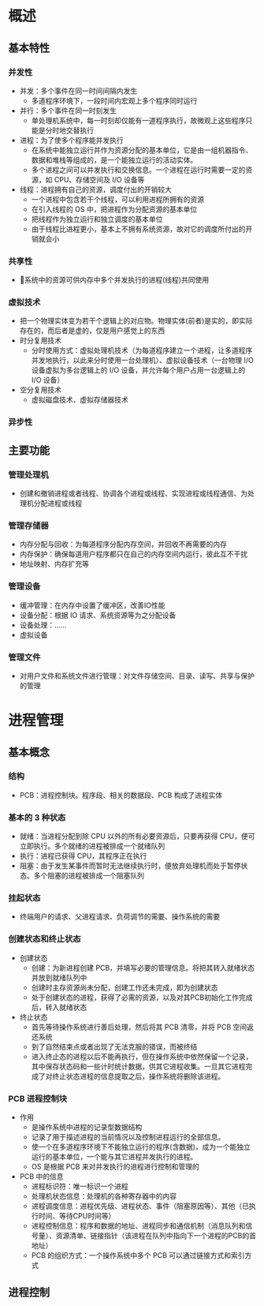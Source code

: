 # 概述

## 基本特性

### 并发性

* 并发：多个事件在同一时间间隔内发生
  * 多道程序环境下，一段时间内宏观上多个程序同时运行
* 并行：多个事件在同一时刻发生
  * 单处理机系统中，每一时刻却仅能有一道程序执行，故微观上这些程序只能是分时地交替执行
* 进程：为了使多个程序能并发执行
  * 在系统中能独立运行并作为资源分配的基本单位，它是由一组机器指令、数据和堆栈等组成的，是一个能独立运行的活动实体。
  * 多个进程之间可以并发执行和交换信息。一个进程在运行时需要一定的资源，如 CPU、存储空间及 I/O 设备等
* 线程：进程拥有自己的资源，调度付出的开销较大
  * 一个进程中包含若干个线程，可以利用进程所拥有的资源
  * 在引入线程的 OS 中，把进程作为分配资源的基本单位
  * 把线程作为独立运行和独立调度的基本单位
  * 由于线程比进程更小，基本上不拥有系统资源，故对它的调度所付出的开销就会小

### 共享性

* 系统中的资源可供内存中多个并发执行的进程(线程)共同使用

### 虚拟技术

* 把一个物理实体变为若干个逻辑上的对应物。物理实体(前者)是实的，即实际存在的，而后者是虚的，仅是用户感觉上的东西
* 时分复用技术
  * 分时使用方式：虚拟处理机技术（为每道程序建立一个进程，让多道程序并发地执行，以此来分时使用一台处理机）、虚拟设备技术（一台物理 I/O 设备虚拟为多台逻辑上的 I/O 设备，并允许每个用户占用一台逻辑上的 I/O 设备）
* 空分复用技术
  * 虚拟磁盘技术、虚拟存储器技术

### 异步性

## 主要功能

### 管理处理机

* 创建和撤销进程或者线程、协调各个进程或线程、实现进程或线程通信、为处理机分配进程或线程

### 管理存储器

* 内存分配与回收：为每道程序分配内存空间，并回收不再需要的内存
* 内存保护：确保每道用户程序都只在自己的内存空间内运行，彼此互不干扰
* 地址映射、内存扩充等

### 管理设备

* 缓冲管理：在内存中设置了缓冲区，改善IO性能
* 设备分配：根据 IO 请求、系统资源等为之分配设备
* 设备处理：......
* 虚拟设备

### 管理文件

* 对用户文件和系统文件进行管理：对文件存储空间、目录、读写、共享与保护的管理

# 进程管理

## 基本概念

### 结构

* PCB：进程控制块。程序段、相关的数据段、PCB 构成了进程实体

### 基本的 3 种状态

* 就绪：当进程分配到除 CPU 以外的所有必要资源后，只要再获得 CPU，便可立即执行。多个就绪的进程被排成一个就绪队列
* 执行：进程已获得 CPU，其程序正在执行
* 阻塞：由于发生某事件而暂时无法继续执行时，便放弃处理机而处于暂停状态。多个阻塞的进程被排成一个阻塞队列

### 挂起状态

* 终端用户的请求、父进程请求、负荷调节的需要、操作系统的需要

### 创建状态和终止状态

* 创建状态
  * 创建：为新进程创建 PCB，并填写必要的管理信息。将把其转入就绪状态并放到就绪队列中
  * 创建时主存资源尚未分配，创建工作还未完成，即为创建状态
  * 处于创建状态的进程，获得了必需的资源，以及对其PCB初始化工作完成后，转入就绪状态
* 终止状态
  * 首先等待操作系统进行善后处理，然后将其 PCB 清零，并将 PCB 空间返还系统
  * 到了自然结束点或者出现了无法克服的错误，而被终结
  * 进入终止态的进程以后不能再执行，但在操作系统中依然保留一个记录，其中保存状态码和一些计时统计数据，供其它进程收集。一旦其它进程完成了对终止状态进程的信息提取之后，操作系统将删除该进程。

### PCB 进程控制块

* 作用
  * 是操作系统中进程的记录型数据结构
  * 记录了用于描述进程的当前情况以及控制进程运行的全部信息。
  * 使一个在多道程序环境下不能独立运行的程序(含数据)，成为一个能独立运行的基本单位，一个能与其它进程并发执行的进程。
  * OS 是根据 PCB 来对并发执行的进程进行控制和管理的
* PCB 中的信息
  * 进程标识符：唯一标识一个进程
  * 处理机状态信息：处理机的各种寄存器中的内容
  * 进程调度信息：进程优先级、进程状态、事件（阻塞原因等）、其他（已执行时间、等待CPU时间等）
  * 进程控制信息：程序和数据的地址、进程同步和通信机制（消息队列和信号量）、资源清单、链接指针（该进程在队列中指向下一个进程的PCB的首地址）
  * PCB 的组织方式：一个操作系统中多个 PCB 可以通过链接方式和索引方式

## 进程控制

>